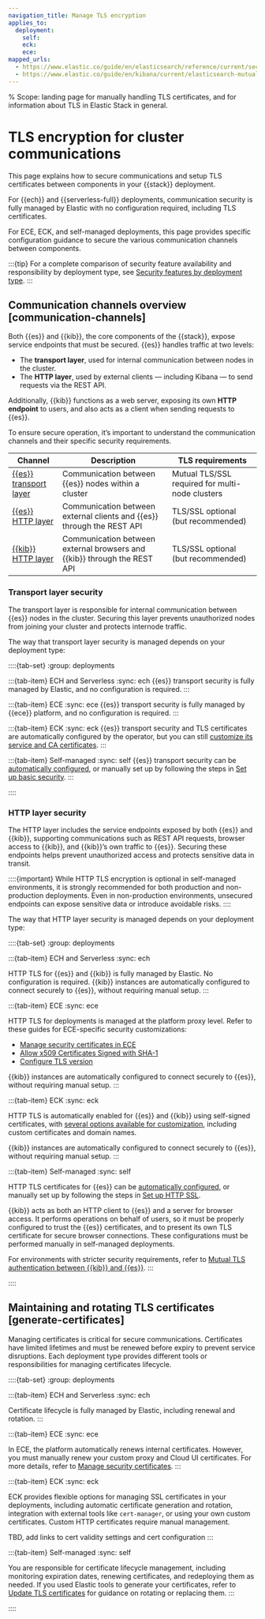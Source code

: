 ```yaml
---
navigation_title: Manage TLS encryption
applies_to:
  deployment:
    self:
    eck:
    ece:
mapped_urls:
  - https://www.elastic.co/guide/en/elasticsearch/reference/current/security-basic-setup.html
  - https://www.elastic.co/guide/en/kibana/current/elasticsearch-mutual-tls.html
---
```


% Scope: landing page for manually handling TLS certificates, and for information about TLS in Elastic Stack in general.
# TLS encryption for cluster communications

This page explains how to secure communications and setup TLS certificates between components in your {{stack}} deployment.

For {{ech}} and {{serverless-full}} deployments, communication security is fully managed by Elastic with no configuration required, including TLS certificates.

For ECE, ECK, and self-managed deployments, this page provides specific configuration guidance to secure the various communication channels between components.

:::{tip}
For a complete comparison of security feature availability and responsibility by deployment type, see [Security features by deployment type](/deploy-manage/security.md#comparison-table).
:::

## Communication channels overview [communication-channels]

Both {{es}} and {{kib}}, the core components of the {{stack}}, expose service endpoints that must be secured. {{es}} handles traffic at two levels:
* The **transport layer**, used for internal communication between nodes in the cluster.
* The **HTTP layer**, used by external clients — including Kibana — to send requests via the REST API.

Additionally, {{kib}} functions as a web server, exposing its own **HTTP endpoint** to users, and also acts as a client when sending requests to {{es}}.

To ensure secure operation, it’s important to understand the communication channels and their specific security requirements.

| **Channel** | **Description** | **TLS requirements** |
|-------------|-----------------|--------------------|
| [{{es}} transport layer](#transport-layer-security) | Communication between {{es}} nodes within a cluster | Mutual TLS/SSL required for multi-node clusters |
| [{{es}} HTTP layer](#http-layer-security) | Communication between external clients and {{es}} through the REST API | TLS/SSL optional (but recommended) |
| [{{kib}} HTTP layer](#http-layer-security) | Communication between external browsers and {{kib}} through the REST API | TLS/SSL optional (but recommended) |

### Transport layer security

The transport layer is responsible for internal communication between {{es}} nodes in the cluster. Securing this layer prevents unauthorized nodes from joining your cluster and protects internode traffic.

The way that transport layer security is managed depends on your deployment type:

::::{tab-set}
:group: deployments

:::{tab-item} ECH and Serverless
:sync: ech
{{es}} transport security is fully managed by Elastic, and no configuration is required.
:::

:::{tab-item} ECE
:sync: ece
{{es}} transport security is fully managed by {{ece}} platform, and no configuration is required.
:::

:::{tab-item} ECK
:sync: eck
{{es}} transport security and TLS certificates are automatically configured by the operator, but you can still [customize its service and CA certificates](/deploy-manage/security/k8s-transport-settings.md).
:::

:::{tab-item} Self-managed
:sync: self
{{es}} transport security can be [automatically configured](self-auto-setup.md), or manually set up by following the steps in [Set up basic security](set-up-basic-security.md).
:::

::::

### HTTP layer security

The HTTP layer includes the service endpoints exposed by both {{es}} and {{kib}}, supporting communications such as REST API requests, browser access to {{kib}}, and {{kib}}’s own traffic to {{es}}. Securing these endpoints helps prevent unauthorized access and protects sensitive data in transit.

::::{important}
While HTTP TLS encryption is optional in self-managed environments, it is strongly recommended for both production and non-production deployments. Even in non-production environments, unsecured endpoints can expose sensitive data or introduce avoidable risks.
::::

The way that HTTP layer security is managed depends on your deployment type:

::::{tab-set}
:group: deployments

:::{tab-item} ECH and Serverless
:sync: ech

HTTP TLS for {{es}} and {{kib}} is fully managed by Elastic. No configuration is required.
{{kib}} instances are automatically configured to connect securely to {{es}}, without requiring manual setup.
:::

:::{tab-item} ECE
:sync: ece

HTTP TLS for deployments is managed at the platform proxy level. Refer to these guides for ECE-specific security customizations:
* [Manage security certificates in ECE](./secure-your-elastic-cloud-enterprise-installation/manage-security-certificates.md)
* [Allow x509 Certificates Signed with SHA-1](./secure-your-elastic-cloud-enterprise-installation/allow-x509-certificates-signed-with-sha-1.md)
* [Configure TLS version](./secure-your-elastic-cloud-enterprise-installation/configure-tls-version.md)

{{kib}} instances are automatically configured to connect securely to {{es}}, without requiring manual setup.
:::

:::{tab-item} ECK
:sync: eck

HTTP TLS is automatically enabled for {{es}} and {{kib}} using self-signed certificates, with [several options available for customization](./k8s-https-settings.md), including custom certificates and domain names.

{{kib}} instances are automatically configured to connect securely to {{es}}, without requiring manual setup.
:::

:::{tab-item} Self-managed
:sync: self

HTTP TLS certificates for {{es}} can be [automatically configured](self-auto-setup.md), or manually set up by following the steps in [Set up HTTP SSL](./set-up-basic-security-plus-https.md).

{{kib}} acts as both an HTTP client to {{es}} and a server for browser access. It performs operations on behalf of users, so it must be properly configured to trust the {{es}} certificates, and to present its own TLS certificate for secure browser connections. These configurations must be performed manually in self-managed deployments.

For environments with stricter security requirements, refer to [Mutual TLS authentication between {{kib}} and {{es}}](./kibana-es-mutual-tls.md).
:::

::::

## Maintaining and rotating TLS certificates [generate-certificates]

Managing certificates is critical for secure communications. Certificates have limited lifetimes and must be renewed before expiry to prevent service disruptions. Each deployment type provides different tools or responsibilities for managing certificates lifecycle.

::::{tab-set}
:group: deployments

:::{tab-item} ECH and Serverless
:sync: ech

Certificate lifecycle is fully managed by Elastic, including renewal and rotation.
:::

:::{tab-item} ECE
:sync: ece

In ECE, the platform automatically renews internal certificates. However, you must manually renew your custom proxy and Cloud UI certificates. For more details, refer to [Manage security certificates](secure-your-elastic-cloud-enterprise-installation/manage-security-certificates.md).
:::

:::{tab-item} ECK
:sync: eck

ECK provides flexible options for managing SSL certificates in your deployments, including automatic certificate generation and rotation, integration with external tools like `cert-manager`, or using your own custom certificates. Custom HTTP certificates require manual management.

TBD, add links to cert validity settings and cert configuration
:::

:::{tab-item} Self-managed
:sync: self

You are responsible for certificate lifecycle management, including monitoring expiration dates, renewing certificates, and redeploying them as needed. If you used Elastic tools to generate your certificates, refer to [Update TLS certificates](./updating-certificates.md) for guidance on rotating or replacing them.
:::

::::
